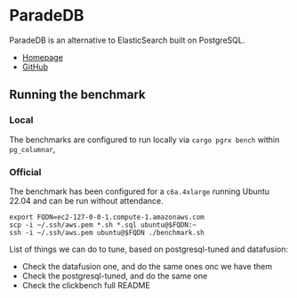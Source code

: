 # ParadeDB

ParadeDB is an alternative to ElasticSearch built on PostgreSQL.

- [Homepage](https://paradedb.com)
- [GitHub](https://github.com/paradedb/paradedb)

## Running the benchmark

### Local

The benchmarks are configured to run locally via `cargo pgrx bench` within `pg_columnar`,

### Official

The benchmark has been configured for a `c6a.4xlarge` running Ubuntu 22.04 and can be run without attendance.

```
export FQDN=ec2-127-0-0-1.compute-1.amazonaws.com
scp -i ~/.ssh/aws.pem *.sh *.sql ubuntu@$FQDN:~
ssh -i ~/.ssh/aws.pem ubuntu@$FQDN ./benchmark.sh
```

List of things we can do to tune, based on postgresql-tuned and datafusion:

- Check the datafusion one, and do the same ones onc we have them
- Check the postgresql-tuned, and do the same one
- Check the clickbench full README
